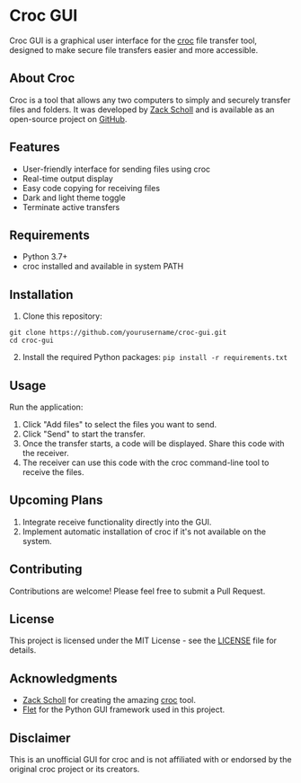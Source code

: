 # Croc GUI

Croc GUI is a graphical user interface for the [croc](https://github.com/schollz/croc) file transfer tool, designed to make secure file transfers easier and more accessible.

## About Croc

Croc is a tool that allows any two computers to simply and securely transfer files and folders. It was developed by [Zack Scholl](https://schollz.com/tinker/croc6/) and is available as an open-source project on [GitHub](https://github.com/schollz/croc).

## Features

- User-friendly interface for sending files using croc
- Real-time output display
- Easy code copying for receiving files
- Dark and light theme toggle
- Terminate active transfers

## Requirements

- Python 3.7+
- croc installed and available in system PATH

## Installation

1. Clone this repository:
  ```
  git clone https://github.com/yourusername/croc-gui.git
  cd croc-gui
  ```
2. Install the required Python packages:
   ```pip install -r requirements.txt```


## Usage

Run the application:

1. Click "Add files" to select the files you want to send.
2. Click "Send" to start the transfer.
3. Once the transfer starts, a code will be displayed. Share this code with the receiver.
4. The receiver can use this code with the croc command-line tool to receive the files.

## Upcoming Plans

1. Integrate receive functionality directly into the GUI.
2. Implement automatic installation of croc if it's not available on the system.

## Contributing

Contributions are welcome! Please feel free to submit a Pull Request.

## License

This project is licensed under the MIT License - see the [LICENSE](LICENSE) file for details.

## Acknowledgments

- [Zack Scholl](https://schollz.com/) for creating the amazing [croc](https://github.com/schollz/croc) tool.
- [Flet](https://flet.dev/) for the Python GUI framework used in this project.

## Disclaimer

This is an unofficial GUI for croc and is not affiliated with or endorsed by the original croc project or its creators.
